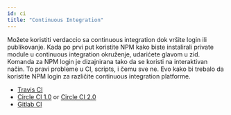 ```yaml
---
id: ci
title: "Continuous Integration"
---
```

Možete koristiti verdaccio sa continuous integration dok vršite login ili publikovanje. Kada po prvi put koristite NPM kako biste instalirali private module u continuous integration okruženje, udarićete glavom u zid. Komanda za NPM login je dizajnirana tako da se koristi na interaktivan način. To pravi probleme u CI, scripts, i čemu sve ne. Evo kako bi trebalo da koristite NPM login za različite continuous integration platforme.

- [Travis CI](https://remysharp.com/2015/10/26/using-travis-with-private-npm-deps)
- [Circle CI 1.0](https://circleci.com/docs/1.0/npm-login/) or [Circle CI 2.0](https://circleci.com/docs/2.0/deployment-integrations/#npm)
- [Gitlab CI](https://www.exclamationlabs.com/blog/continuous-deployment-to-npm-using-gitlab-ci/)